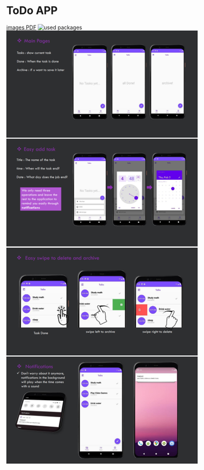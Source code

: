 <body>
  <h1>ToDo APP</h1>
  <a href="https://github.com/NourNabil2/ToDo-APP/blob/ef02c8fb110c006955a3ce9ecddfdeba36e207b8/ToDo.pdf">images PDF</a>
  <img src="https://github.com/NourNabil2/ToDo-APP.git/image app/1.png" alt="used packages">
  <img src="https://github.com/NourNabil2/ToDo-APP/blob/ef02c8fb110c006955a3ce9ecddfdeba36e207b8/image app/2.png" alt="Main Pages">
  <img src="https://github.com/NourNabil2/ToDo-APP/blob/ef02c8fb110c006955a3ce9ecddfdeba36e207b8/image app/3.png" alt="Easy add task">
  <img src="https://github.com/NourNabil2/ToDo-APP/blob/ef02c8fb110c006955a3ce9ecddfdeba36e207b8/image app/4.png" alt="Easy swipe to delete and archive">
  <img src="https://github.com/NourNabil2/ToDo-APP/blob/ef02c8fb110c006955a3ce9ecddfdeba36e207b8/image app/5.png" alt="Notifications">
</body>
<body>

